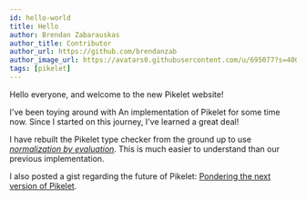 ```yaml
---
id: hello-world
title: Hello
author: Brendan Zabarauskas
author_title: Contributor
author_url: https://github.com/brendanzab
author_image_url: https://avatars0.githubusercontent.com/u/695077?s=400&v=4
tags: [pikelet]
---
```


Hello everyone, and welcome to the new Pikelet website!

I've been toying around with An implementation of Pikelet for some time now.
Since I started on this journey, I've learned a great deal!

I have rebuilt the Pikelet type checker from the ground up to use [_normalization by evaluation_](https://en.wikipedia.org/wiki/Normalisation_by_evaluation).
This is much easier to understand than our previous implementation.

I also posted a gist regarding the future of Pikelet: [Pondering the next version of Pikelet](https://gist.github.com/brendanzab/eba7015e6345abe79a57a704091820bb/).

<!--truncate-->

